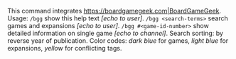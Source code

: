 This command integrates <https://boardgamegeek.com|BoardGameGeek>.  Usage:
`/bgg` show this help text *[echo to user]*.
`/bgg <search-terms>` search games and expansions *[echo to user]*.
`/bgg #<game-id-number>` show detailed information on single game *[echo to channel]*.
Search sorting: by reverse year of publication.
Color codes: *dark blue* for games, *light blue* for expansions, *yellow* for conflicting tags.